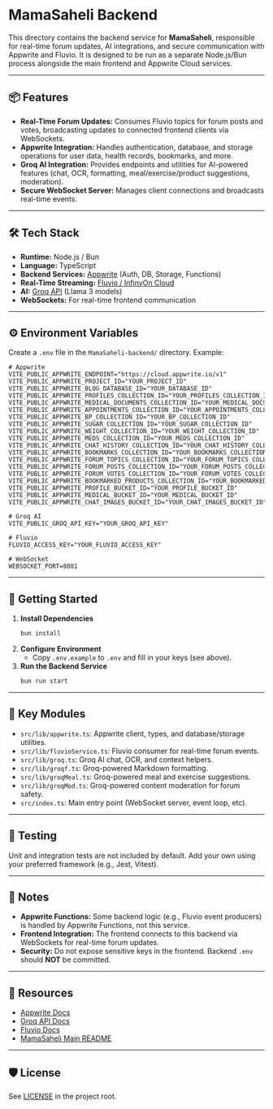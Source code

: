 # MamaSaheli Backend

This directory contains the backend service for **MamaSaheli**, responsible for real-time forum updates, AI integrations, and secure communication with Appwrite and Fluvio. It is designed to be run as a separate Node.js/Bun process alongside the main frontend and Appwrite Cloud services.

---

## 📦 Features

- **Real-Time Forum Updates:** Consumes Fluvio topics for forum posts and votes, broadcasting updates to connected frontend clients via WebSockets.
- **Appwrite Integration:** Handles authentication, database, and storage operations for user data, health records, bookmarks, and more.
- **Groq AI Integration:** Provides endpoints and utilities for AI-powered features (chat, OCR, formatting, meal/exercise/product suggestions, moderation).
- **Secure WebSocket Server:** Manages client connections and broadcasts real-time events.

---

## 🛠️ Tech Stack

- **Runtime:** Node.js / Bun
- **Language:** TypeScript
- **Backend Services:** [Appwrite](https://appwrite.io/) (Auth, DB, Storage, Functions)
- **Real-Time Streaming:** [Fluvio / InfinyOn Cloud](https://infinyon.cloud/)
- **AI:** [Groq API](https://groq.com/) (Llama 3 models)
- **WebSockets:** For real-time frontend communication

---

## ⚙️ Environment Variables

Create a `.env` file in the `MamaSaheli-backend/` directory. Example:

```env
# Appwrite
VITE_PUBLIC_APPWRITE_ENDPOINT="https://cloud.appwrite.io/v1"
VITE_PUBLIC_APPWRITE_PROJECT_ID="YOUR_PROJECT_ID"
VITE_PUBLIC_APPWRITE_BLOG_DATABASE_ID="YOUR_DATABASE_ID"
VITE_PUBLIC_APPWRITE_PROFILES_COLLECTION_ID="YOUR_PROFILES_COLLECTION_ID"
VITE_PUBLIC_APPWRITE_MEDICAL_DOCUMENTS_COLLECTION_ID="YOUR_MEDICAL_DOCS_COLLECTION_ID"
VITE_PUBLIC_APPWRITE_APPOINTMENTS_COLLECTION_ID="YOUR_APPOINTMENTS_COLLECTION_ID"
VITE_PUBLIC_APPWRITE_BP_COLLECTION_ID="YOUR_BP_COLLECTION_ID"
VITE_PUBLIC_APPWRITE_SUGAR_COLLECTION_ID="YOUR_SUGAR_COLLECTION_ID"
VITE_PUBLIC_APPWRITE_WEIGHT_COLLECTION_ID="YOUR_WEIGHT_COLLECTION_ID"
VITE_PUBLIC_APPWRITE_MEDS_COLLECTION_ID="YOUR_MEDS_COLLECTION_ID"
VITE_PUBLIC_APPWRITE_CHAT_HISTORY_COLLECTION_ID="YOUR_CHAT_HISTORY_COLLECTION_ID"
VITE_PUBLIC_APPWRITE_BOOKMARKS_COLLECTION_ID="YOUR_BOOKMARKS_COLLECTION_ID"
VITE_PUBLIC_APPWRITE_FORUM_TOPICS_COLLECTION_ID="YOUR_FORUM_TOPICS_COLLECTION_ID"
VITE_PUBLIC_APPWRITE_FORUM_POSTS_COLLECTION_ID="YOUR_FORUM_POSTS_COLLECTION_ID"
VITE_PUBLIC_APPWRITE_FORUM_VOTES_COLLECTION_ID="YOUR_FORUM_VOTES_COLLECTION_ID"
VITE_PUBLIC_APPWRITE_BOOKMARKED_PRODUCTS_COLLECTION_ID="YOUR_BOOKMARKED_PRODUCTS_COLLECTION_ID"
VITE_PUBLIC_APPWRITE_PROFILE_BUCKET_ID="YOUR_PROFILE_BUCKET_ID"
VITE_PUBLIC_APPWRITE_MEDICAL_BUCKET_ID="YOUR_MEDICAL_BUCKET_ID"
VITE_PUBLIC_APPWRITE_CHAT_IMAGES_BUCKET_ID="YOUR_CHAT_IMAGES_BUCKET_ID"

# Groq AI
VITE_PUBLIC_GROQ_API_KEY="YOUR_GROQ_API_KEY"

# Fluvio
FLUVIO_ACCESS_KEY="YOUR_FLUVIO_ACCESS_KEY"

# WebSocket
WEBSOCKET_PORT=8081
```

---

## 🚀 Getting Started

1. **Install Dependencies**
   ```bash
   bun install
   ```
2. **Configure Environment**
   - Copy `.env.example` to `.env` and fill in your keys (see above).
3. **Run the Backend Service**
   ```bash
   bun run start
   ```

---

## 🧩 Key Modules

- `src/lib/appwrite.ts`: Appwrite client, types, and database/storage utilities.
- `src/lib/fluvioService.ts`: Fluvio consumer for real-time forum events.
- `src/lib/groq.ts`: Groq AI chat, OCR, and context helpers.
- `src/lib/groqf.ts`: Groq-powered Markdown formatting.
- `src/lib/groqMeal.ts`: Groq-powered meal and exercise suggestions.
- `src/lib/groqMod.ts`: Groq-powered content moderation for forum safety.
- `src/index.ts`: Main entry point (WebSocket server, event loop, etc).

---

## 🧪 Testing

Unit and integration tests are not included by default. Add your own using your preferred framework (e.g., Jest, Vitest).

---

## 📝 Notes

- **Appwrite Functions:** Some backend logic (e.g., Fluvio event producers) is handled by Appwrite Functions, not this service.
- **Frontend Integration:** The frontend connects to this backend via WebSockets for real-time forum updates.
- **Security:** Do not expose sensitive keys in the frontend. Backend `.env` should **NOT** be committed.

---

## 📎 Resources

- [Appwrite Docs](https://appwrite.io/docs)
- [Groq API Docs](https://groq.com/docs)
- [Fluvio Docs](https://infinyon.cloud/docs)
- [MamaSaheli Main README](../README.md)

---

## 🛡️ License

See [LICENSE](../LICENSE) in the project root.
